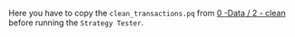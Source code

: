 Here you have to copy the `clean_transactions.pq` from [0 -Data / 2 - clean](/0%20-%20Data/2%20-%20clean/) before running the `Strategy Tester`.
